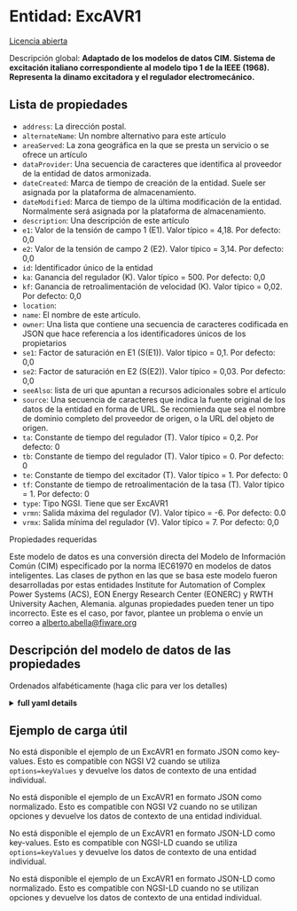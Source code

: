 Entidad: ExcAVR1  
================  
[Licencia abierta](https://github.com/smart-data-models//dataModel.EnergyCIM/blob/master/ExcAVR1/LICENSE.md)  
Descripción global: **Adaptado de los modelos de datos CIM. Sistema de excitación italiano correspondiente al modelo tipo 1 de la IEEE (1968). Representa la dinamo excitadora y el regulador electromecánico.**  

## Lista de propiedades  

- `address`: La dirección postal.  - `alternateName`: Un nombre alternativo para este artículo  - `areaServed`: La zona geográfica en la que se presta un servicio o se ofrece un artículo  - `dataProvider`: Una secuencia de caracteres que identifica al proveedor de la entidad de datos armonizada.  - `dateCreated`: Marca de tiempo de creación de la entidad. Suele ser asignada por la plataforma de almacenamiento.  - `dateModified`: Marca de tiempo de la última modificación de la entidad. Normalmente será asignada por la plataforma de almacenamiento.  - `description`: Una descripción de este artículo  - `e1`: Valor de la tensión de campo 1 (E1).  Valor típico = 4,18. Por defecto: 0,0  - `e2`: Valor de la tensión de campo 2 (E2).  Valor típico = 3,14. Por defecto: 0,0  - `id`: Identificador único de la entidad  - `ka`: Ganancia del regulador (K).  Valor típico = 500. Por defecto: 0,0  - `kf`: Ganancia de retroalimentación de velocidad (K).  Valor típico = 0,02. Por defecto: 0,0  - `location`:   - `name`: El nombre de este artículo.  - `owner`: Una lista que contiene una secuencia de caracteres codificada en JSON que hace referencia a los identificadores únicos de los propietarios  - `se1`: Factor de saturación en E1 (S(E1)).  Valor típico = 0,1. Por defecto: 0,0  - `se2`: Factor de saturación en E2 (S(E2)).  Valor típico = 0,03. Por defecto: 0,0  - `seeAlso`: lista de uri que apuntan a recursos adicionales sobre el artículo  - `source`: Una secuencia de caracteres que indica la fuente original de los datos de la entidad en forma de URL. Se recomienda que sea el nombre de dominio completo del proveedor de origen, o la URL del objeto de origen.  - `ta`: Constante de tiempo del regulador (T).  Valor típico = 0,2. Por defecto: 0  - `tb`: Constante de tiempo del regulador (T).  Valor típico = 0. Por defecto: 0  - `te`: Constante de tiempo del excitador (T).  Valor típico = 1. Por defecto: 0  - `tf`: Constante de tiempo de retroalimentación de la tasa (T).  Valor típico = 1. Por defecto: 0  - `type`: Tipo NGSI. Tiene que ser ExcAVR1  - `vrmn`: Salida máxima del regulador (V).  Valor típico = -6. Por defecto: 0.0  - `vrmx`: Salida mínima del regulador (V).  Valor típico = 7. Por defecto: 0,0    
Propiedades requeridas  
Este modelo de datos es una conversión directa del Modelo de Información Común (CIM) especificado por la norma IEC61970 en modelos de datos inteligentes. Las clases de python en las que se basa este modelo fueron desarrolladas por estas entidades Institute for Automation of Complex Power Systems (ACS), EON Energy Research Center (EONERC) y RWTH University Aachen, Alemania. algunas propiedades pueden tener un tipo incorrecto. Este es el caso, por favor, plantee un problema o envíe un correo a alberto.abella@fiware.org  
## Descripción del modelo de datos de las propiedades  
Ordenados alfabéticamente (haga clic para ver los detalles)  
<details><summary><strong>full yaml details</strong></summary>    
```yaml  
ExcAVR1:    
  description: 'Adapted from CIM data models. Italian excitation system corresponding to IEEE (1968) Type 1 Model. It represents exciter dynamo and electromechanical regulator.'    
  properties:    
    address:    
      description: 'The mailing address.'    
      properties:    
        addressCountry:    
          description: 'Property. The country. For example, Spain. Model:''https://schema.org/Text'''    
          type: string    
        addressLocality:    
          description: 'Property. The locality in which the street address is, and which is in the region. Model:''https://schema.org/Text'''    
          type: string    
        addressRegion:    
          description: 'Property. The region in which the locality is, and which is in the country. Model:''https://schema.org/Text'''    
          type: string    
        areaServed:    
          description: 'Property. The geographic area where a service or offered item is provided. Model:''https://schema.org/Text'''    
          type: string    
        postOfficeBoxNumber:    
          description: 'Property. The post office box number for PO box addresses. For example, Spain. Model:''https://schema.org/Text'''    
          type: string    
        postalCode:    
          description: 'Property. The postal code. For example, Spain. Model:''https://schema.org/Text'''    
          type: string    
        streetAddress:    
          description: 'Property. The street address. Model:''https://schema.org/Text'''    
          type: string    
      type: Property    
    alternateName:    
      description: 'An alternative name for this item'    
      type: Property    
    areaServed:    
      description: 'The geographic area where a service or offered item is provided'    
      type: Property    
      x-ngsi:    
        model: https://schema.org/Text    
    dataProvider:    
      description: 'A sequence of characters identifying the provider of the harmonised data entity.'    
      type: Property    
    dateCreated:    
      description: 'Entity creation timestamp. This will usually be allocated by the storage platform.'    
      format: date-time    
      type: Property    
    dateModified:    
      description: 'Timestamp of the last modification of the entity. This will usually be allocated by the storage platform.'    
      format: date-time    
      type: Property    
    description:    
      description: 'A description of this item'    
      type: Property    
    e1:    
      description: 'Field voltage value 1  (E1).  Typical Value = 4.18. Default: 0.0'    
      type: number    
      x-ngsi:    
        model: https://schema.org/Number    
    e2:    
      description: 'Field voltage value 2 (E2).  Typical Value = 3.14. Default: 0.0'    
      type: number    
      x-ngsi:    
        model: https://schema.org/Number    
    id:    
      anyOf: &excavr1_-_properties_-_owner_-_items_-_anyof    
        - description: 'Property. Identifier format of any NGSI entity'    
          maxLength: 256    
          minLength: 1    
          pattern: ^[\w\-\.\{\}\$\+\*\[\]`|~^@!,:\\]+$    
          type: string    
        - description: 'Property. Identifier format of any NGSI entity'    
          format: uri    
          type: string    
      description: 'Unique identifier of the entity'    
      type: Property    
    ka:    
      description: 'AVR gain (K).  Typical Value = 500. Default: 0.0'    
      type: number    
      x-ngsi:    
        model: https://schema.org/Number    
    kf:    
      description: 'Rate feedback gain (K).  Typical Value = 0.02. Default: 0.0'    
      type: number    
      x-ngsi:    
        model: https://schema.org/Number    
    location:    
      $id: https://geojson.org/schema/Geometry.json    
      $schema: "http://json-schema.org/draft-07/schema#"    
      oneOf:    
        - properties:    
            bbox:    
              items:    
                type: number    
              minItems: 4    
              type: array    
            coordinates:    
              items:    
                type: number    
              minItems: 2    
              type: array    
            type:    
              enum:    
                - Point    
              type: string    
          required:    
            - type    
            - coordinates    
          title: 'GeoJSON Point'    
          type: object    
        - properties:    
            bbox:    
              items:    
                type: number    
              minItems: 4    
              type: array    
            coordinates:    
              items:    
                items:    
                  type: number    
                minItems: 2    
                type: array    
              minItems: 2    
              type: array    
            type:    
              enum:    
                - LineString    
              type: string    
          required:    
            - type    
            - coordinates    
          title: 'GeoJSON LineString'    
          type: object    
        - properties:    
            bbox:    
              items:    
                type: number    
              minItems: 4    
              type: array    
            coordinates:    
              items:    
                items:    
                  items:    
                    type: number    
                  minItems: 2    
                  type: array    
                minItems: 4    
                type: array    
              type: array    
            type:    
              enum:    
                - Polygon    
              type: string    
          required:    
            - type    
            - coordinates    
          title: 'GeoJSON Polygon'    
          type: object    
        - properties:    
            bbox:    
              items:    
                type: number    
              minItems: 4    
              type: array    
            coordinates:    
              items:    
                items:    
                  type: number    
                minItems: 2    
                type: array    
              type: array    
            type:    
              enum:    
                - MultiPoint    
              type: string    
          required:    
            - type    
            - coordinates    
          title: 'GeoJSON MultiPoint'    
          type: object    
        - properties:    
            bbox:    
              items:    
                type: number    
              minItems: 4    
              type: array    
            coordinates:    
              items:    
                items:    
                  items:    
                    type: number    
                  minItems: 2    
                  type: array    
                minItems: 2    
                type: array    
              type: array    
            type:    
              enum:    
                - MultiLineString    
              type: string    
          required:    
            - type    
            - coordinates    
          title: 'GeoJSON MultiLineString'    
          type: object    
        - properties:    
            bbox:    
              items:    
                type: number    
              minItems: 4    
              type: array    
            coordinates:    
              items:    
                items:    
                  items:    
                    items:    
                      type: number    
                    minItems: 2    
                    type: array    
                  minItems: 4    
                  type: array    
                type: array    
              type: array    
            type:    
              enum:    
                - MultiPolygon    
              type: string    
          required:    
            - type    
            - coordinates    
          title: 'GeoJSON MultiPolygon'    
          type: object    
      title: 'GeoJSON Geometry'    
    name:    
      description: 'The name of this item.'    
      type: Property    
    owner:    
      description: 'A List containing a JSON encoded sequence of characters referencing the unique Ids of the owner(s)'    
      items:    
        anyOf: *excavr1_-_properties_-_owner_-_items_-_anyof    
        description: 'Property. Unique identifier of the entity'    
      type: Property    
    se1:    
      description: 'Saturation factor at E1 (S(E1)).  Typical Value = 0.1. Default: 0.0'    
      type: number    
      x-ngsi:    
        model: https://schema.org/Number    
    se2:    
      description: 'Saturation factor at E2 (S(E2)).  Typical Value = 0.03. Default: 0.0'    
      type: number    
      x-ngsi:    
        model: https://schema.org/Number    
    seeAlso:    
      description: 'list of uri pointing to additional resources about the item'    
      oneOf:    
        - items:    
            - format: uri    
              type: string    
          minItems: 1    
          type: array    
        - format: uri    
          type: string    
      type: Property    
    source:    
      description: 'A sequence of characters giving the original source of the entity data as a URL. Recommended to be the fully qualified domain name of the source provider, or the URL to the source object.'    
      type: Property    
    ta:    
      description: 'AVR time constant (T).  Typical Value = 0.2. Default: 0'    
      type: number    
      x-ngsi:    
        model: https://schema.org/Number    
    tb:    
      description: 'AVR time constant (T).  Typical Value = 0. Default: 0'    
      type: number    
      x-ngsi:    
        model: https://schema.org/Number    
    te:    
      description: 'Exciter time constant (T).  Typical Value = 1. Default: 0'    
      type: number    
      x-ngsi:    
        model: https://schema.org/Number    
    tf:    
      description: 'Rate feedback time constant (T).  Typical Value = 1. Default: 0'    
      type: number    
      x-ngsi:    
        model: https://schema.org/Number    
    type:    
      description: 'NGSI type. It has to be ExcAVR1'    
      enum:    
        - ExcAVR1    
      type: Property    
    vrmn:    
      description: 'Maximum AVR output (V).  Typical Value = -6. Default: 0.0'    
      type: number    
      x-ngsi:    
        model: https://schema.org/Number    
    vrmx:    
      description: 'Minimum AVR output (V).  Typical Value = 7. Default: 0.0'    
      type: number    
      x-ngsi:    
        model: https://schema.org/Number    
  required: []    
  type: object    
```  
</details>    
## Ejemplo de carga útil  
No está disponible el ejemplo de un ExcAVR1 en formato JSON como key-values. Esto es compatible con NGSI V2 cuando se utiliza `options=keyValues` y devuelve los datos de contexto de una entidad individual.  
No está disponible el ejemplo de un ExcAVR1 en formato JSON como normalizado. Esto es compatible con NGSI V2 cuando no se utilizan opciones y devuelve los datos de contexto de una entidad individual.  
No está disponible el ejemplo de un ExcAVR1 en formato JSON-LD como key-values. Esto es compatible con NGSI-LD cuando se utiliza `options=keyValues` y devuelve los datos de contexto de una entidad individual.  
No está disponible el ejemplo de un ExcAVR1 en formato JSON-LD como normalizado. Esto es compatible con NGSI-LD cuando no se utilizan opciones y devuelve los datos de contexto de una entidad individual.  
